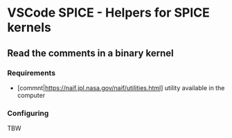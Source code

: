 # VSCode SPICE - Helpers for SPICE kernels


## Read the comments in a binary kernel

### Requirements

- [commnt|https://naif.jpl.nasa.gov/naif/utilities.html] utility available in the computer

### Configuring

TBW